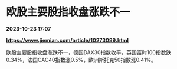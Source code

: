 # 欧股主要股指收盘涨跌不一

**2023-10-23 17:07**

**https://www.jiemian.com/article/10273089.html**

欧股主要股指收盘涨跌不一，德国DAX30指数收平，英国富时100指数跌0.34%，法国CAC40指数涨0.5%，欧洲斯托克50指数涨0.41%。